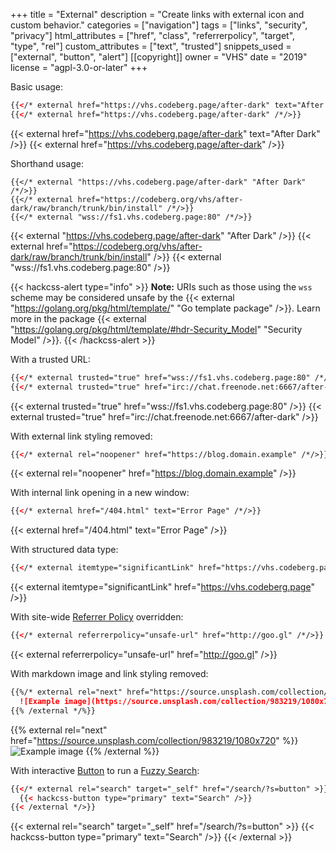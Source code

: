 +++
title = "External"
description = "Create links with external icon and custom behavior."
categories = ["navigation"]
tags = ["links", "security", "privacy"]
html_attributes = ["href", "class", "referrerpolicy", "target", "type", "rel"]
custom_attributes = ["text", "trusted"]
snippets_used = ["external", "button", "alert"]
[[copyright]]
  owner = "VHS"
  date = "2019"
  license = "agpl-3.0-or-later"
+++

Basic usage:

```html
{{</* external href="https://vhs.codeberg.page/after-dark" text="After Dark" /*/>}}
{{</* external href="https://vhs.codeberg.page/after-dark" /*/>}}
```

{{< external href="https://vhs.codeberg.page/after-dark" text="After Dark" />}}
{{< external href="https://vhs.codeberg.page/after-dark" />}}

Shorthand usage:

```term
{{</* external "https://vhs.codeberg.page/after-dark" "After Dark" /*/>}}
{{</* external href="https://codeberg.org/vhs/after-dark/raw/branch/trunk/bin/install" /*/>}}
{{</* external "wss://fs1.vhs.codeberg.page:80" /*/>}}
```

{{< external "https://vhs.codeberg.page/after-dark" "After Dark" />}}
{{< external href="https://codeberg.org/vhs/after-dark/raw/branch/trunk/bin/install" />}}
{{< external "wss://fs1.vhs.codeberg.page:80" />}}

{{< hackcss-alert type="info" >}}
<strong>Note:</strong> URIs such as those using the <code>wss</code> scheme may be considered unsafe by the {{< external "https://golang.org/pkg/html/template/" "Go template package" />}}. Learn more in the package {{< external "https://golang.org/pkg/html/template/#hdr-Security_Model" "Security Model" />}}.
{{< /hackcss-alert >}}

With a trusted URL:

```html
{{</* external trusted="true" href="wss://fs1.vhs.codeberg.page:80" /*/>}}
{{</* external trusted="true" href="irc://chat.freenode.net:6667/after-dark" /*/>}}
```

{{< external trusted="true" href="wss://fs1.vhs.codeberg.page:80" />}}
{{< external trusted="true" href="irc://chat.freenode.net:6667/after-dark" />}}

With external link styling removed:

```html
{{</* external rel="noopener" href="https://blog.domain.example" /*/>}}
```

{{< external rel="noopener" href="https://blog.domain.example" />}}

With internal link opening in a new window:

```html
{{</* external href="/404.html" text="Error Page" /*/>}}
```

{{< external href="/404.html" text="Error Page" />}}

With structured data type:

```html
{{</* external itemtype="significantLink" href="https://vhs.codeberg.page" /*/>}}
```

{{< external itemtype="significantLink" href="https://vhs.codeberg.page" />}}

With site-wide [Referrer Policy](/feature/referrer-policy) overridden:

```html
{{</* external referrerpolicy="unsafe-url" href="http://goo.gl" /*/>}}
```

{{< external referrerpolicy="unsafe-url" href="http://goo.gl" />}}

With markdown image and link styling removed:

```markdown
{{%/* external rel="next" href="https://source.unsplash.com/collection/983219/2160x1440" %}}
  ![Example image](https://source.unsplash.com/collection/983219/1080x720 "View Random Image Enlarged")
{{% /external */%}}
```

{{% external rel="next" href="https://source.unsplash.com/collection/983219/1080x720" %}}
  ![Example image](https://source.unsplash.com/collection/983219/1080x720 "View Random Image Enlarged")
{{% /external %}}

With interactive [Button](../button) to run a [Fuzzy Search](/feature/fuzzy-search):

```html
{{</* external rel="search" target="_self" href="/search/?s=button" >}}
  {{< hackcss-button type="primary" text="Search" />}}
{{< /external */>}}
```

{{< external rel="search" target="_self" href="/search/?s=button" >}}
  {{< hackcss-button type="primary" text="Search" />}}
{{< /external >}}
